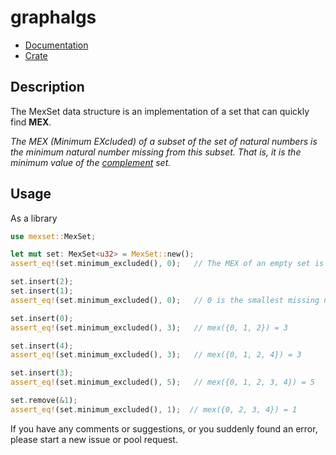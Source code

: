 # graphalgs

* [Documentation](https://docs.rs/mexset/)
* [Crate](https://crates.io/crates/mexset)


## Description

The MexSet data structure is an implementation of a set that can quickly find **MEX**.

*The MEX (Minimum EXcluded) of a subset of the set of natural numbers is the minimum natural number missing from this subset.
That is, it is the minimum value of the [complement](https://en.wikipedia.org/wiki/Complement_(set_theory)) set.*


## Usage

As a library

```rust
use mexset::MexSet;

let mut set: MexSet<u32> = MexSet::new();
assert_eq!(set.minimum_excluded(), 0);   // The MEX of an empty set is 0

set.insert(2); 
set.insert(1);
assert_eq!(set.minimum_excluded(), 0);   // 0 is the smallest missing number

set.insert(0);
assert_eq!(set.minimum_excluded(), 3);   // mex({0, 1, 2}) = 3

set.insert(4);
assert_eq!(set.minimum_excluded(), 3);   // mex({0, 1, 2, 4}) = 3

set.insert(3);
assert_eq!(set.minimum_excluded(), 5);   // mex({0, 1, 2, 3, 4}) = 5

set.remove(&1);
assert_eq!(set.minimum_excluded(), 1);  // mex({0, 2, 3, 4}) = 1
```

If you have any comments or suggestions, or you suddenly found an error, please start a new issue or pool request.